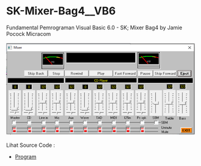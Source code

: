 # SK-Mixer-Bag4__VB6
Fundamental Pemrograman Visual Basic 6.0 - SK; Mixer Bag4 by Jamie Pocock Micracom<br><br>
<img src="https://github.com/RizkyKhapidsyah/SK-Mixer-Bag4__VB6/blob/master/result/001.PNG"><br><br>
Lihat Source Code : <br>
- <a href="https://github.com/RizkyKhapidsyah/SK-Mixer-Bag4__VB6">Program</a>

